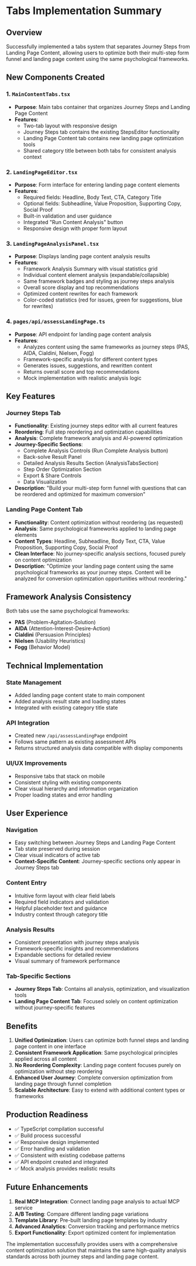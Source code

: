 # Tabs Implementation Summary

## Overview
Successfully implemented a tabs system that separates Journey Steps from Landing Page Content, allowing users to optimize both their multi-step form funnel and landing page content using the same psychological frameworks.

## New Components Created

### 1. `MainContentTabs.tsx`
- **Purpose**: Main tabs container that organizes Journey Steps and Landing Page Content
- **Features**:
  - Two-tab layout with responsive design
  - Journey Steps tab contains the existing StepsEditor functionality
  - Landing Page Content tab contains new landing page optimization tools
  - Shared category title between both tabs for consistent analysis context

### 2. `LandingPageEditor.tsx`
- **Purpose**: Form interface for entering landing page content elements
- **Features**:
  - Required fields: Headline, Body Text, CTA, Category Title
  - Optional fields: Subheadline, Value Proposition, Supporting Copy, Social Proof
  - Built-in validation and user guidance
  - Integrated "Run Content Analysis" button
  - Responsive design with proper form layout

### 3. `LandingPageAnalysisPanel.tsx`
- **Purpose**: Displays landing page content analysis results
- **Features**:
  - Framework Analysis Summary with visual statistics grid
  - Individual content element analysis (expandable/collapsible)
  - Same framework badges and styling as journey steps analysis
  - Overall score display and top recommendations
  - Optimized content rewrites for each framework
  - Color-coded statistics (red for issues, green for suggestions, blue for rewrites)

### 4. `pages/api/assessLandingPage.ts`
- **Purpose**: API endpoint for landing page content analysis
- **Features**:
  - Analyzes content using the same frameworks as journey steps (PAS, AIDA, Cialdini, Nielsen, Fogg)
  - Framework-specific analysis for different content types
  - Generates issues, suggestions, and rewritten content
  - Returns overall score and top recommendations
  - Mock implementation with realistic analysis logic

## Key Features

### Journey Steps Tab
- **Functionality**: Existing journey steps editor with all current features
- **Reordering**: Full step reordering and optimization capabilities
- **Analysis**: Complete framework analysis and AI-powered optimization
- **Journey-Specific Sections**: 
  - Complete Analysis Controls (Run Complete Analysis button)
  - Back-solve Result Panel
  - Detailed Analysis Results Section (AnalysisTabsSection)
  - Step Order Optimization Section
  - Export & Share Controls
  - Data Visualization
- **Description**: "Build your multi-step form funnel with questions that can be reordered and optimized for maximum conversion"

### Landing Page Content Tab
- **Functionality**: Content optimization without reordering (as requested)
- **Analysis**: Same psychological frameworks applied to landing page elements
- **Content Types**: Headline, Subheadline, Body Text, CTA, Value Proposition, Supporting Copy, Social Proof
- **Clean Interface**: No journey-specific analysis sections, focused purely on content optimization
- **Description**: "Optimize your landing page content using the same psychological frameworks as your journey steps. Content will be analyzed for conversion optimization opportunities without reordering."

## Framework Analysis Consistency

Both tabs use the same psychological frameworks:
- **PAS** (Problem-Agitation-Solution)
- **AIDA** (Attention-Interest-Desire-Action)
- **Cialdini** (Persuasion Principles)
- **Nielsen** (Usability Heuristics)
- **Fogg** (Behavior Model)

## Technical Implementation

### State Management
- Added landing page content state to main component
- Added analysis result state and loading states
- Integrated with existing category title state

### API Integration
- Created new `/api/assessLandingPage` endpoint
- Follows same pattern as existing assessment APIs
- Returns structured analysis data compatible with display components

### UI/UX Improvements
- Responsive tabs that stack on mobile
- Consistent styling with existing components
- Clear visual hierarchy and information organization
- Proper loading states and error handling

## User Experience

### Navigation
- Easy switching between Journey Steps and Landing Page Content
- Tab state preserved during session
- Clear visual indicators of active tab
- **Context-Specific Content**: Journey-specific sections only appear in Journey Steps tab

### Content Entry
- Intuitive form layout with clear field labels
- Required field indicators and validation
- Helpful placeholder text and guidance
- Industry context through category title

### Analysis Results
- Consistent presentation with journey steps analysis
- Framework-specific insights and recommendations
- Expandable sections for detailed review
- Visual summary of framework performance

### Tab-Specific Sections
- **Journey Steps Tab**: Contains all analysis, optimization, and visualization tools
- **Landing Page Content Tab**: Focused solely on content optimization without journey-specific features

## Benefits

1. **Unified Optimization**: Users can optimize both funnel steps and landing page content in one interface
2. **Consistent Framework Application**: Same psychological principles applied across all content
3. **No Reordering Complexity**: Landing page content focuses purely on optimization without step reordering
4. **Enhanced User Journey**: Complete conversion optimization from landing page through funnel completion
5. **Scalable Architecture**: Easy to extend with additional content types or frameworks

## Production Readiness

- ✅ TypeScript compilation successful
- ✅ Build process successful
- ✅ Responsive design implemented
- ✅ Error handling and validation
- ✅ Consistent with existing codebase patterns
- ✅ API endpoint created and integrated
- ✅ Mock analysis provides realistic results

## Future Enhancements

1. **Real MCP Integration**: Connect landing page analysis to actual MCP service
2. **A/B Testing**: Compare different landing page variations
3. **Template Library**: Pre-built landing page templates by industry
4. **Advanced Analytics**: Conversion tracking and performance metrics
5. **Export Functionality**: Export optimized content for implementation

The implementation successfully provides users with a comprehensive content optimization solution that maintains the same high-quality analysis standards across both journey steps and landing page content. 